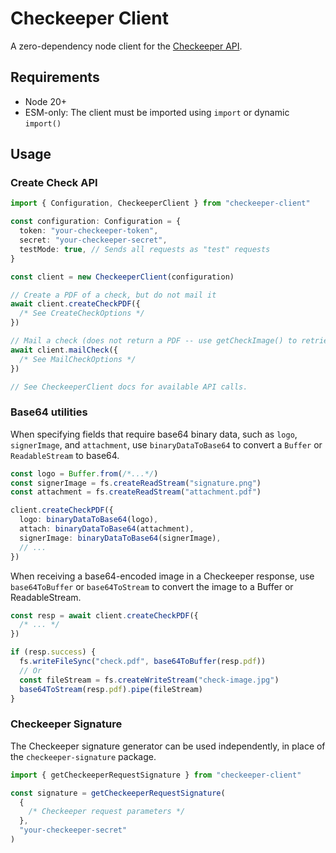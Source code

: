 # Checkeeper Client

A zero-dependency node client for the [Checkeeper API](https://checkeeper.com/api).

## Requirements

- Node 20+
- ESM-only: The client must be imported using `import` or dynamic `import()`

## Usage

### Create Check API

```ts
import { Configuration, CheckeeperClient } from "checkeeper-client"

const configuration: Configuration = {
  token: "your-checkeeper-token",
  secret: "your-checkeeper-secret",
  testMode: true, // Sends all requests as "test" requests
}

const client = new CheckeeperClient(configuration)

// Create a PDF of a check, but do not mail it
await client.createCheckPDF({
  /* See CreateCheckOptions */
})

// Mail a check (does not return a PDF -- use getCheckImage() to retrieve an image)
await client.mailCheck({
  /* See MailCheckOptions */
})

// See CheckeeperClient docs for available API calls.
```

### Base64 utilities

When specifying fields that require base64 binary data, such as `logo`, `signerImage`, and `attachment`, use `binaryDataToBase64` to convert a `Buffer` or `ReadableStream` to base64.

```ts
const logo = Buffer.from(/*...*/)
const signerImage = fs.createReadStream("signature.png")
const attachment = fs.createReadStream("attachment.pdf")

client.createCheckPDF({
  logo: binaryDataToBase64(logo),
  attach: binaryDataToBase64(attachment),
  signerImage: binaryDataToBase64(signerImage),
  // ...
})
```

When receiving a base64-encoded image in a Checkeeper response, use `base64ToBuffer` or `base64ToStream` to convert the image to a Buffer or ReadableStream.

```ts
const resp = await client.createCheckPDF({
  /* ... */
})

if (resp.success) {
  fs.writeFileSync("check.pdf", base64ToBuffer(resp.pdf))
  // Or
  const fileStream = fs.createWriteStream("check-image.jpg")
  base64ToStream(resp.pdf).pipe(fileStream)
}
```

### Checkeeper Signature

The Checkeeper signature generator can be used independently, in place of the `checkeeper-signature` package.

```ts
import { getCheckeeperRequestSignature } from "checkeeper-client"

const signature = getCheckeeperRequestSignature(
  {
    /* Checkeeper request parameters */
  },
  "your-checkeeper-secret"
)
```
